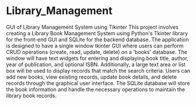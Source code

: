 # Library_Management
GUI of Library Management System using Tikinter
This project involves creating a Library Book Management System using Python's Tkinter library for the front-end GUI and SQLite for the backend database. The application is designed to have a single window tkinter GUI where users can perform CRUD operations (create, read, update, delete) on a 'books' database. The window will have text widgets for entering and displaying book title, author, year of publication, and optional ISBN. Additionally, a large text area or list box will be used to display records that match the search criteria. Users can add new books, view existing records, update book details, and delete records through the graphical user interface. The SQLite database will store the book information and handle the necessary operations to maintain the library book records.
